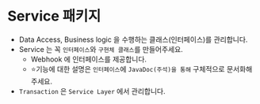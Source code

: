 # Service 패키지

- Data Access, Business logic 을 수행하는 클래스(인터페이스)를 관리합니다.
- Service 는 꼭 `인터페이스`와 `구현체 클래스`를 만들어주세요.
  - Webhook 에 인터페이스를 제공합니다.
  - ⭐️기능에 대한 설명은 `인터페이스`에 `JavaDoc(주석)을 통해` 구체적으로 문서화해주세요.
- `Transaction` 은 `Service Layer` 에서 관리합니다.
